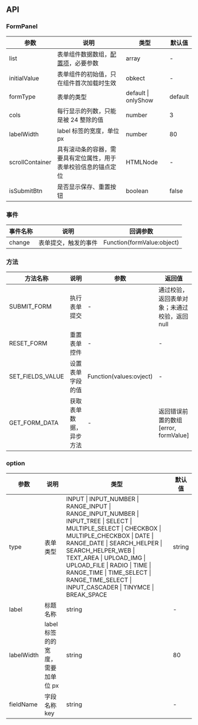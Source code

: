 ## API

### FormPanel

| 参数            | 说明                                                           | 类型                | 默认值  |
| --------------- | -------------------------------------------------------------- | ------------------- | ------- |
| list            | 表单组件数据数组，[配置项](#option)，必要参数                  | array               | -       |
| initialValue    | 表单组件的初始值，只在组件首次加载时生效                       | obkect              | -       |
| formType        | 表单的类型                                                     | default \| onlyShow | default |
| cols            | 每行显示的列数，只能是被 24 整除的值                           | number              | 3       |
| labelWidth      | label 标签的宽度，单位 px                                      | number              | 80      |
| scrollContainer | 具有滚动条的容器，需要具有定位属性，用于表单校验信息的锚点定位 | HTMLNode            | -       |
| isSubmitBtn     | 是否显示保存、重置按钮                                         | boolean             | false   |

### 事件

| 事件名称 | 说明                 | 回调参数                   |
| -------- | -------------------- | -------------------------- |
| change   | 表单提交，触发的事件 | Function(formValue:object) |

### 方法

| 方法名称         | 说明                   | 参数                    | 返回值                                        |
| ---------------- | ---------------------- | ----------------------- | --------------------------------------------- |
| SUBMIT_FORM      | 执行表单提交           | -                       | 通过校验，返回表单对象；未通过校验，返回 null |
| RESET_FORM       | 重置表单控件           | -                       | -                                             |
| SET_FIELDS_VALUE | 设置表单字段的值       | Function(values:ovject) | -                                             |
| GET_FORM_DATA    | 获取表单数据，异步方法 | -                       | 返回错误前置的数组 [error, formValue]         |

### option

| 参数       | 说明                              | 类型                                                                                                                                                                                                                                                                                                                                                        | 默认值 |
| ---------- | --------------------------------- | ----------------------------------------------------------------------------------------------------------------------------------------------------------------------------------------------------------------------------------------------------------------------------------------------------------------------------------------------------------- | ------ |
| type       | 表单类型                          | INPUT \| INPUT_NUMBER \| RANGE_INPUT \| RANGE_INPUT_NUMBER \| INPUT_TREE \| SELECT \| MULTIPLE_SELECT \| CHECKBOX \| MULTIPLE_CHECKBOX \| DATE \| RANGE_DATE \| SEARCH_HELPER \| SEARCH_HELPER_WEB \| TEXT_AREA \| UPLOAD_IMG \| UPLOAD_FILE \| RADIO \| TIME \| RANGE_TIME \| TIME_SELECT \| RANGE_TIME_SELECT \| INPUT_CASCADER \| TINYMCE \| BREAK_SPACE | string | - |
| label      | 标题名称                          | string                                                                                                                                                                                                                                                                                                                                                      | -      |
| labelWidth | label 标签的的宽度，需要加单位 px | string                                                                                                                                                                                                                                                                                                                                                      | 80     |
| fieldName  | 字段名称 key                      | string                                                                                                                                                                                                                                                                                                                                                      | -      |
